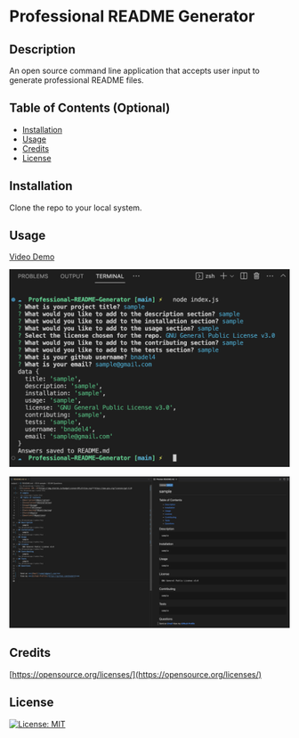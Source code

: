  # Professional README Generator

## Description

An open source command line application that accepts user input to generate professional README files. 

## Table of Contents (Optional)

- [Installation](#installation)
- [Usage](#usage)
- [Credits](#credits)
- [License](#license)

## Installation

Clone the repo to your local system.

## Usage

[Video Demo](https://drive.google.com/file/d/1st_alocFe6876G0LlSIncq4ZL5Tv6BYI/view)


![command line demo](./images/commandlineDEMO.png)


![sample README](./images/sampleREADMEdemo.png)

## Credits

[https://opensource.org/licenses/](https://opensource.org/licenses/)

## License

 [![License: MIT](https://img.shields.io/badge/License-MIT-yellow.svg)](https://opensource.org/licenses/MIT)

